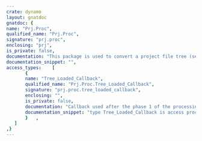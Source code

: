 ```yaml
---
crate: dynamo
layout: gnatdoc
gnatdoc: {
name: "Prj.Proc",
qualified_name: "Prj.Proc",
signature: "prj.proc",
enclosing: "prj",
is_private: false,
documentation: "This package is used to convert a project file tree (see prj-tree.ads) to\nproject file data structures (see prj.ads), taking into account the\nenvironment (external references).",
documentation_snippet: "",
access_types:    [
       {
       name: "Tree_Loaded_Callback",
       qualified_name: "Prj.Proc.Tree_Loaded_Callback",
       signature: "prj.proc.tree_loaded_callback",
       enclosing: "",
       is_private: false,
       documentation: "Callback used after the phase 1 of the processing of each aggregated\nproject to get access to project trees of aggregated projects.\n\n@param Node_Tree\n@param Tree\n@param Project_Node\n@param Project",
       documentation_snippet: "type Tree_Loaded_Callback is access procedure\n  (Node_Tree    : Project_Node_Tree_Ref;\n   Tree         : Project_Tree_Ref;\n   Project_Node : Project_Node_Id;\n   Project      : Project_Id);",
       }   ,
   ]
,}
---
```

